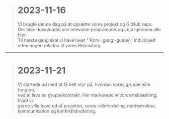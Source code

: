># 2023-11-16
> Vi brugte denne dag på at opsætte vores projekt og GitHub repo.\
> Der blev downloadet alle relevante programmer og læst igennem alle filer.\
> Til næste gang skal vi have lavet "'Kom i gang'-guiden"
> individuelt uden nogen relation til vores Repository.
---
># 2023-11-21
> Vi startede ud med at få helt styr på, hvordan vores gruppe ville fungere, \
> ved at lave en gruppekontrakt. Her markerede vi vores målsætning, hvad vi \
> gerne ville have ud af projektet, vores rollefordeling, mødestruktur, \
> kommunikation og konflikthåndtering.
